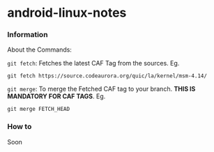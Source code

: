﻿# android-linux-notes

### Information
About the Commands: 

``git fetch``: Fetches the latest CAF Tag from the sources. Eg. 

```
git fetch https://source.codeaurora.org/quic/la/kernel/msm-4.14/
```

``git merge``: To merge the Fetched CAF tag to your branch. **THIS IS MANDATORY FOR CAF TAGS**. Eg.

```
git merge FETCH_HEAD
```


### How to 
Soon
